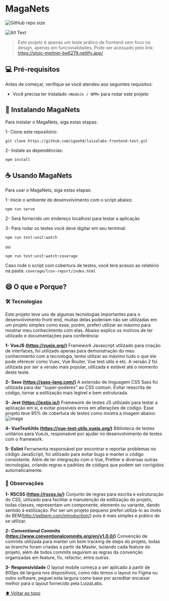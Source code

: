 # MagaNets

![GitHub repo size](https://img.shields.io/github/repo-size/iuricode/README-template?style=for-the-badge)

![Alt Text](https://media4.giphy.com/media/iIqmM5tTjmpOB9mpbn/giphy.gif?cid=ecf05e47ldi0e4evzev6amjyx288h8hqczd5x057mff7ewl9&rid=giphy.gif&ct=g)
> Este projeto é apenas um teste prático de frontend sem foco no design, apenas em funcionalidades. Pode ser acessado pelo link: https://stoic-meitner-be6279.netlify.app/

## 💻 Pré-requisitos

Antes de começar, verifique se você atendeu aos seguintes requisitos:
* Você precisa ter instalado `<NodeJs / NPM>` para rodar este projeto

## 🚀 Instalando MagaNets

Para instalar o MagaNets, siga estas etapas:

1- Clone este repositório:
```
git clone https://github.com/igoohd/luizalabs-frontend-test.git
```
2- Instale as dependências:
```
npm install
```

## ☕ Usando MagaNets

Para usar o MagaNets, siga estas etapas:

1- Inicie o ambiente de desenvolvimento com o script abaixo:
```
npm run serve
```

2- Será fornecido um endereço localhost para testar a aplicação

3- Para rodar os testes você deve digitar em seu terminal:
```
npm run test:unit:watch
```
ou
```
npm run test:unit:watch:coverage
```
Caso rode o script com cobertura de testes, você terá acesso ao relatório na pasta: `coverage/lcov-report/index.html`


## 😄 O que e Porque?<br>

### 🛠 Tecnologias<br>

Este projeto teve uso de algumas tecnologias importantes para o desenvolvimento front-end, muitas delas poderiam não ser utilizadas em um projeto simples como esse, porém, preferi utilizar ao máximo para mostrar meu conhecimento com elas. Abaixo explico os motivos de ter utilizado e documentações para conferência:

<b>1- VueJS (https://vuejs.org/)</b>
Framework Javascript utilizado para criação de interfaces, foi utilizado apenas para demonstração do meu conhecimento com a tecnologia, tentei utilizar ao máximo tudo o que ele pode oferecer como Vuex, Vue Router, Vue test utils e etc. A versão 2 foi utilizada por ser a versão mais popular, utilizada e estável até o momento deste teste.

<b>2- Sass (https://sass-lang.com/)</b>
A extensão de linguagem CSS Sass foi utilizada para dar "super-poderes" ao CSS comum. Evitar reescrita de código, tornar a estilização mais legível e bem estruturada.

<b>3- Jest (https://jestjs.io/)</b>
Framework de testes JS utilizado para testar a aplicação em si, e evitar possíveis erros em alterações de código. Esse projeto teve 85% de cobertura de testes como mostra a imagem abaixo:
![image](https://user-images.githubusercontent.com/85634547/151276104-ddb79c84-9738-410f-aee7-6b9d43a00bb6.png)

<b>4- VueTestUtils (https://vue-test-utils.vuejs.org/)</b>
Biblioteca de testes unitários para VueJs, responsável por ajudar no desenvolvimento de testes com o framework.

<b>5- Eslint</b>
Ferramenta responsável por encontrar e reportar problemas no código JavaScript, foi utilizado para evitar bugs e manter o código consistente. Além de ter integração com o Vue, Prettier e diversas outras tecnologias, criando regras e padrões de códigos que podem ser corrigidos automaticamente.


### 👀 Observações

<b>1- RSCSS (https://rscss.io/)</b>
Conjunto de regras para escrita e estruturação do CSS, utilizado para facilitar a manutenção da estilização do projeto, todas classes, representam um componente, elemento ou  variante, dando sentido à estilização. Por ser um projeto pequeno preferi utilizá-lo ao invés do BEM(http://getbem.com/introduction/) pois é mais simples e prático de se utilizar.

<b>2- Conventional Commits (https://www.conventionalcommits.org/en/v1.0.0/)</b>
Convenção de commits utilizada para manter um bom tracking de steps do projeto, todas as branchs foram criadas a partir da Master, isolando cada feature do projeto, além de todos commits seguirem as regras da convenção organizadas em feature, fix, refactor, entre outras.

<b>3- Responsividade </b>
O layout mobile começa a ser aplicado à partir de 800px de largura nos dispositivos, como não temos o layout no Figma ou outro software, peguei esta largura como base por acreditar encaixar melhor para o layout fornecido pela LuizaLabs.

[⬆ Voltar ao topo](#MagaNets)<br>
